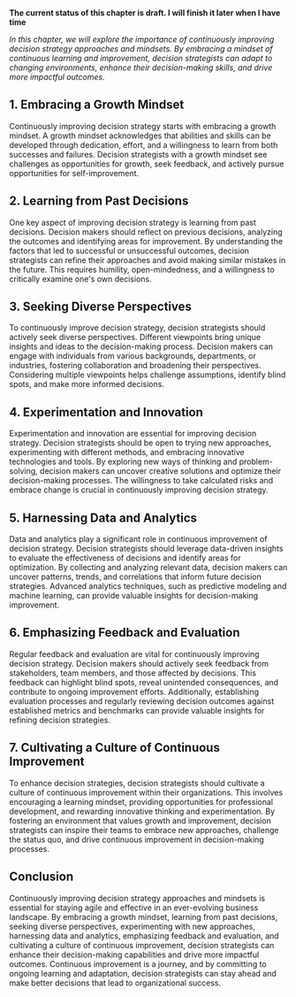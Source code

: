 **The current status of this chapter is draft. I will finish it later when I have time**

*In this chapter, we will explore the importance of continuously improving decision strategy approaches and mindsets. By embracing a mindset of continuous learning and improvement, decision strategists can adapt to changing environments, enhance their decision-making skills, and drive more impactful outcomes.*

**1. Embracing a Growth Mindset**
---------------------------------

Continuously improving decision strategy starts with embracing a growth mindset. A growth mindset acknowledges that abilities and skills can be developed through dedication, effort, and a willingness to learn from both successes and failures. Decision strategists with a growth mindset see challenges as opportunities for growth, seek feedback, and actively pursue opportunities for self-improvement.

**2. Learning from Past Decisions**
-----------------------------------

One key aspect of improving decision strategy is learning from past decisions. Decision makers should reflect on previous decisions, analyzing the outcomes and identifying areas for improvement. By understanding the factors that led to successful or unsuccessful outcomes, decision strategists can refine their approaches and avoid making similar mistakes in the future. This requires humility, open-mindedness, and a willingness to critically examine one's own decisions.

**3. Seeking Diverse Perspectives**
-----------------------------------

To continuously improve decision strategy, decision strategists should actively seek diverse perspectives. Different viewpoints bring unique insights and ideas to the decision-making process. Decision makers can engage with individuals from various backgrounds, departments, or industries, fostering collaboration and broadening their perspectives. Considering multiple viewpoints helps challenge assumptions, identify blind spots, and make more informed decisions.

**4. Experimentation and Innovation**
-------------------------------------

Experimentation and innovation are essential for improving decision strategy. Decision strategists should be open to trying new approaches, experimenting with different methods, and embracing innovative technologies and tools. By exploring new ways of thinking and problem-solving, decision makers can uncover creative solutions and optimize their decision-making processes. The willingness to take calculated risks and embrace change is crucial in continuously improving decision strategy.

**5. Harnessing Data and Analytics**
------------------------------------

Data and analytics play a significant role in continuous improvement of decision strategy. Decision strategists should leverage data-driven insights to evaluate the effectiveness of decisions and identify areas for optimization. By collecting and analyzing relevant data, decision makers can uncover patterns, trends, and correlations that inform future decision strategies. Advanced analytics techniques, such as predictive modeling and machine learning, can provide valuable insights for decision-making improvement.

**6. Emphasizing Feedback and Evaluation**
------------------------------------------

Regular feedback and evaluation are vital for continuously improving decision strategy. Decision makers should actively seek feedback from stakeholders, team members, and those affected by decisions. This feedback can highlight blind spots, reveal unintended consequences, and contribute to ongoing improvement efforts. Additionally, establishing evaluation processes and regularly reviewing decision outcomes against established metrics and benchmarks can provide valuable insights for refining decision strategies.

**7. Cultivating a Culture of Continuous Improvement**
------------------------------------------------------

To enhance decision strategies, decision strategists should cultivate a culture of continuous improvement within their organizations. This involves encouraging a learning mindset, providing opportunities for professional development, and rewarding innovative thinking and experimentation. By fostering an environment that values growth and improvement, decision strategists can inspire their teams to embrace new approaches, challenge the status quo, and drive continuous improvement in decision-making processes.

**Conclusion**
--------------

Continuously improving decision strategy approaches and mindsets is essential for staying agile and effective in an ever-evolving business landscape. By embracing a growth mindset, learning from past decisions, seeking diverse perspectives, experimenting with new approaches, harnessing data and analytics, emphasizing feedback and evaluation, and cultivating a culture of continuous improvement, decision strategists can enhance their decision-making capabilities and drive more impactful outcomes. Continuous improvement is a journey, and by committing to ongoing learning and adaptation, decision strategists can stay ahead and make better decisions that lead to organizational success.
